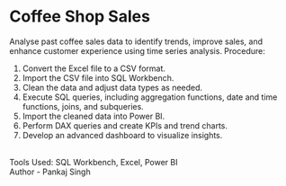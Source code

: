 # Coffee Shop Sales

Analyse past coffee sales data to identify trends, improve sales, and enhance customer experience using time series analysis.
Procedure:
1.	Convert the Excel file to a CSV format.
2.	Import the CSV file into SQL Workbench.
3.	Clean the data and adjust data types as needed.
4.	Execute SQL queries, including aggregation functions, date and time functions, joins, and subqueries.
5.	Import the cleaned data into Power BI.
6.	Perform DAX queries and create KPIs and trend charts.
7.	Develop an advanced dashboard to visualize insights.
<br>
Tools Used: SQL Workbench, Excel, Power BI
<br>
Author - Pankaj Singh
